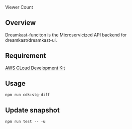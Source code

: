  Viewer Count

## Overview

Dreamkast-funciton is the Microservicized API backend for dreamkast/dreamkast-ui.

## Requirement

[AWS CLoud Development Kit](https://docs.aws.amazon.com/cdk/v2/guide/home.html)

## Usage

```
npm run cdk:stg-diff
```

## Update snapshot

```
npm run test -- -u
```